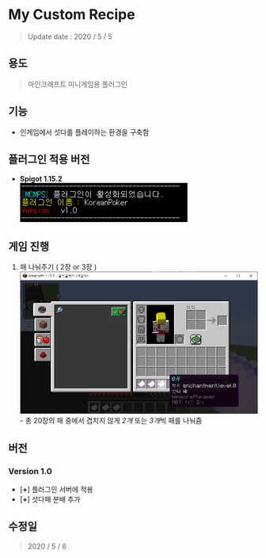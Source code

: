 # My Custom Recipe
  > Update date : 2020 / 5 / 5

## 용도
  > 마인크래프트 미니게임용 플러그인

## 기능
  - 인게임에서 섯다를 플레이하는 환경을 구축함

## 플러그인 적용 버전
  - **Spigot 1.15.2**  
  ![Plugin_Enable](./picture/PluginEnable.png)

## 게임 진행
  1. 패 나눠주기 ( 2장 or 3장 )  
  ![Hand3](./picture/Hand_3.png)
    - 총 20장의 패 중에서 겹치지 않게 *2개* 또는 *3개*씩 패를 나눠줌

## 버전
### Version 1.0
  - [**+**] 플러그인 서버에 적용
  - [**+**] 섯다패 분배 추가

## 수정일
  > 2020 / 5 / 6